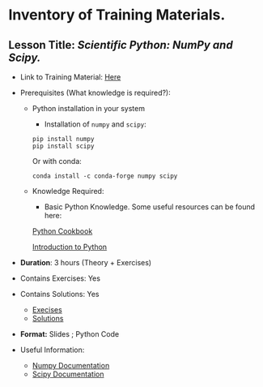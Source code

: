 #  **Inventory of Training Materials.**


## **Lesson Title:** *Scientific Python: NumPy and Scipy.* 

- Link to Training Material: [Here](https://github.com/neurodatascience/QLS-course-materials/tree/main/Lectures/04-NumPy_SciPy)

  
- Prerequisites (What knowledge is required?):


  - Python installation in your system

    - Installation of  `numpy` and `scipy`: 
  
    ```{python}
    pip install numpy
    pip install scipy
    ```
    Or with conda:

    ```{python}
    conda install -c conda-forge numpy scipy
    ```
    
  - Knowledge Required: 

    - Basic Python Knowledge. Some useful resources can be found here:
  
    [Python Cookbook](http://bedford-computing.co.uk/learning/wp-content/uploads/2015/10/Python-Cookbook-3rd-Edition.pdf)

    [Introduction to Python](https://github.com/neurodatascience/QLS-course-materials/tree/main/Lectures/03-Intro_to_Python)

- **Duration**: 3 hours (Theory + Exercises)
- Contains Exercises: Yes
- Contains Solutions: Yes
    
    - [Execises](https://github.com/neurodatascience/QLS-course-materials/tree/main/Lectures/04-NumPy_SciPy/exercises/questions)
    - [Solutions](https://github.com/neurodatascience/QLS-course-materials/tree/main/Lectures/04-NumPy_SciPy/exercises/solutions)


- **Format:** Slides ; Python Code

- Useful Information:
   
   - [Numpy Documentation](https://numpy.org/doc/)
   - [Scipy Documentation](https://docs.scipy.org/doc/scipy/)

    
